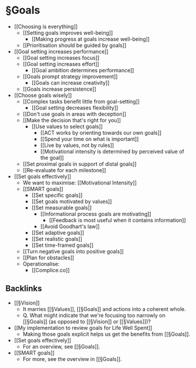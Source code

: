 # §Goals
* [[Choosing is everything]]
	* [[Setting goals improves well-being]]
		* [[Making progress at goals increase well-being]]
	* [[Prioritisation should be guided by goals]]
* [[Goal setting increases performance]]
	* [[Goal setting increases focus]]
	* [[Goal setting increases effort]]
		* [[Goal ambition determines performance]]
	* [[Goals prompt strategy improvement]]
		* [[Goals can increase creativity]]
	* [[Goals increase persistence]]
* [[Choose goals wisely]]
	* [[Complex tasks benefit little from goal-setting]]
		* [[Goal setting decreases flexibility]]
	* [[Don't use goals in areas with deception]]
	* [[Make the decision that's right for you]]
		* [[Use values to select goals]]
			* [[ACT works by orienting towards our own goals]]
			* [[Spend your time on what is important]]
			* [[Live by values, not by rules]]
			* [[Motivational intensity is determined by perceived value of the goal]]
	* [[Set proximal goals in support of distal goals]]
	* [[Re-evaluate for each milestone]]
* [[Set goals effectively]]
	* We want to maximise: [[Motivational Intensity]]
	* [[SMART goals]]
		* [[Set specific goals]]
		* [[Set goals motivated by values]]
		* [[Set measurable goals]]
			* [[Informational process goals are motivating]]
				* [[Feedback is most useful when it contains information]]
			* [[Avoid Goodhart's law]]
		* [[Set adaptive goals]]
		* [[Set realistic goals]]
		* [[Set time-framed goals]]
	* [[Turn negative goals into positive goals]]
	* [[Plan for obstacles]]
	* Operationalise:
		* [[Complice.co]]

## Backlinks
* [[§Vision]]
	* It marries [[§Values]], [[§Goals]] and actions into a coherent whole.
	* Q. What might indicate that we're focusing too narrowly on [[§Goals]] (as opposed to [[§Vision]] or [[§Values]])?
* [[My implementation to review goals for Life Well Spent]]
	* Making those goals explicit helps us get the benefits from [[§Goals]].
* [[Set goals effectively]]
	* For an overview, see [[§Goals]].
* [[SMART goals]]
	* For more, see the overview in [[§Goals]].

<!-- {BearID:2E724297-95BF-4801-B68C-4371A3ACE228-453-0000010E2B93F139} -->
